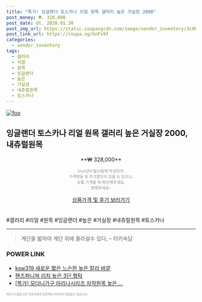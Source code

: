 ```yaml
--- 
title: "특가! 잉글랜더 토스카나 리얼 원목 갤러리 높은 거실장 2000" 
post_money: ₩. 328,000 
post_date: dt. 2020.01.30 
post_img_url: https://static.coupangcdn.com/image/vendor_inventory/3c0b/3332e05a5b96d49f2a9670dc98a3be57c2f3cf67500c4caa1d6e32a1afd9.jpg 
post_link_url: https://coupa.ng/bnFs9f 
categories: 
  - vendor_inventory 
tags: 
  - 갤러리 
  - 리얼 
  - 원목 
  - 잉글랜더 
  - 높은 
  - 거실장 
  - 내츄럴원목 
  - 토스카나 
--- 
```

[![foo](https://static.coupangcdn.com/image/vendor_inventory/3c0b/3332e05a5b96d49f2a9670dc98a3be57c2f3cf67500c4caa1d6e32a1afd9.jpg)](https://coupa.ng/bnFs9f) 

## 잉글랜더 토스카나 리얼 원목 갤러리 높은 거실장 2000, 내츄럴원목 
<p style="text-align: center;">**₩ 328,000**</p> 
<p style="text-align: center;"><span style="color: #898c8f; font-family: Georgia,Times,serif; font-size: 0.75em;">2020년01월30일에 작성되어, <br>가격변동 및 추가할인이 있을 수 있으니,<br> 상품 가격을 꼭!확인해주세요.<br>행복하세요~</span> 
</p>	 
<div markdown="0" style="text-align: center;"><a href="https://coupa.ng/bnFs9f" class="btn btn--success">상품가격 및 후기 보러가기</a></div> 
<br><br> 
  #갤러리 #리얼 #원목 #잉글랜더 #높은 #거실장 #내츄럴원목 #토스카나 
<hr> 

> 계단을 밟아야 계단 위에 올라설수 있다, – 터키속담 


### POWER LINK

* <a href="https://blog.naver.com/fasyy4321/221787909201" target="_blank">ksw319 새로운 짧은 느슨한 높은 칼라 바깥</a>
* <a href="https://blog.naver.com/fasyy4321/221784836940" target="_blank">핸즈퍼니쳐 리치 높은 3단 협탁</a>
* <a href="https://blog.naver.com/an0733/221790656093" target="_blank">[특가] 모더니가구 아리나시리즈 자작원목 높은 ...</a>

<span style="color: #898c8f; font-family: Georgia,Times,serif; font-size: 0.55em;">파트너스활동으로 작성자에게 일정액의 커미션이 제공될수 있습니다.</span> 
